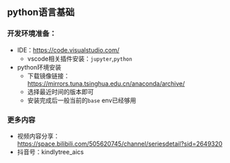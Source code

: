 ## python语言基础

### 开发环境准备：
- IDE：https://code.visualstudio.com/
    - vscode相关插件安装：`jupyter`,`python`
- python环境安装
    - 下载镜像链接： https://mirrors.tuna.tsinghua.edu.cn/anaconda/archive/
    - 选择最近时间的版本即可
    - 安装完成后一般当前的`base` env已经够用

### 更多内容
- 视频内容分享： https://space.bilibili.com/505620745/channel/seriesdetail?sid=2649320
- 抖音号：kindlytree_aics